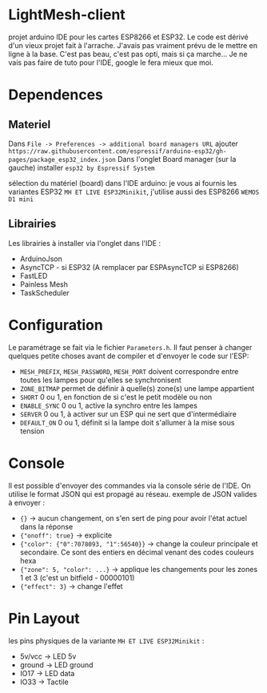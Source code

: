# LightMesh-client

projet arduino IDE pour les cartes ESP8266 et ESP32.
Le code est dérivé d'un vieux projet fait à l'arrache. J'avais pas vraiment prévu de le mettre en ligne à la base. C'est pas beau, c'est pas opti, mais si ça marche...
Je ne vais pas faire de tuto pour l'IDE, google le fera mieux que moi. 

# Dependences

## Materiel
Dans `File -> Preferences -> additional board managers URL` ajouter `https://raw.githubusercontent.com/espressif/arduino-esp32/gh-pages/package_esp32_index.json`
Dans l'onglet Board manager (sur la gauche) installer `esp32 by Espressif System`

sélection du matériel (board) dans l'IDE arduino: je vous ai fournis les variantes ESP32 `MH ET LIVE ESP32Minikit`, j'utilise aussi des ESP8266 `WEMOS D1 mini`

## Librairies
Les librairies à installer via l'onglet dans l'IDE :
- ArduinoJson
- AsyncTCP - si ESP32 (A remplacer par ESPAsyncTCP si ESP8266)
- FastLED
- Painless Mesh
- TaskScheduler

# Configuration
Le paramétrage se fait via le fichier `Parameters.h`.
Il faut penser à changer quelques petite choses avant de compiler et d'envoyer le code sur l'ESP:

- `MESH_PREFIX`, `MESH_PASSWORD`, `MESH_PORT` doivent correspondre entre toutes les lampes pour qu'elles se synchronisent
- `ZONE_BITMAP` permet de définir à quelle(s) zone(s) une lampe appartient
- `SHORT` 0 ou 1, en fonction de si c'est le petit modèle ou non
- `ENABLE_SYNC` 0 ou 1, active la synchro entre les lampes
- `SERVER` 0 ou 1, à activer sur un ESP qui ne sert que d'intermédiaire
- `DEFAULT_ON` 0 ou 1, définit si la lampe doit s'allumer à la mise sous tension

# Console
Il est possible d'envoyer des commandes via la console série de l'IDE. On utilise le format JSON qui est propagé au réseau.
exemple de JSON valides à envoyer :
- `{}` -> aucun changement, on s'en sert de ping pour avoir l'état actuel dans la réponse
- `{"onoff": true}` -> explicite
- `{"color": {"0":7078093, "1":56540}}` -> change la couleur principale et secondaire. Ce sont des entiers en décimal venant des codes couleurs hexa
- `{"zone": 5, "color": ...}` -> applique les changements pour les zones 1 et 3 (c'est un bitfield - 00000101)
- `{"effect": 3}` -> change l'effet

# Pin Layout

les pins physiques de la variante `MH ET LIVE ESP32Minikit` :
- 5v/vcc -> LED 5v
- ground -> LED ground
- IO17 -> LED data
- IO33 -> Tactile
